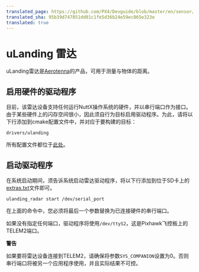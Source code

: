 ```yaml
---
translated_page: https://github.com/PX4/Devguide/blob/master/en/sensor/uart_ulanding_radar.md
translated_sha: 95b39d747851dd01c1fe5d36b24e59ec865e323e
translated: true
---
```


# uLanding 雷达


uLanding雷达是[Aerotenna](http://aerotenna.com/sensors/)的产品，可用于测量与物体的距离。



## 启用硬件的驱动程序



目前，该雷达设备支持任何运行NuttX操作系统的硬件，并以串行端口作为接口。由于某些硬件上的闪存空间很小，因此须自行为目标启用驱动程序。为此，请将以下行添加到cmake配置文件中，并对应于要构建的目标：

```
drivers/ulanding
```

所有配置文件都位于[此处](https://github.com/PX4/Firmware/tree/master/cmake/configs)。

##  启动驱动程序


在系统启动期间，须告诉系统启动雷达驱动程序，将以下行添加到位于SD卡上的[extras.txt](../advanced/system_startup.md)文件即可。

```
ulanding_radar start /dev/serial_port
```

在上面的命令中，您必须将最后一个参数替换为已连接硬件的串行端口。



如果没有指定任何端口，驱动程序将使用`/dev/ttyS2`，这是Pixhawk飞控板上的TELEM2端口。



**警告**



如果要将雷达设备连接到TELEM2，请确保将参数`SYS_COMPANION`设置为0。否则串行端口将被另一个应用程序使用，并且实际结果不可控。

 

